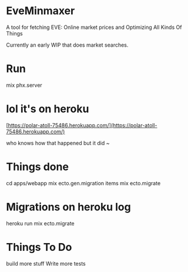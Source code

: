 # EveMinmaxer

A tool for fetching EVE: Online market prices and Optimizing All Kinds Of Things

Currently an early WIP that does market searches.

# Run

mix phx.server

# lol it's on heroku

[https://polar-atoll-75486.herokuapp.com/](https://polar-atoll-75486.herokuapp.com/)

who knows how that happened but it did ~

# Things done

cd apps/webapp
mix ecto.gen.migration items
mix ecto.migrate

# Migrations on heroku log

heroku run mix ecto.migrate

# Things To Do

build more stuff
Write more tests

